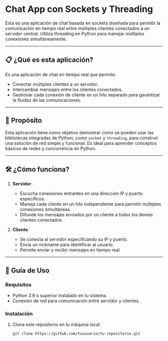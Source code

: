 # Chat App con Sockets y Threading

Esta es una aplicación de chat basada en sockets diseñada para permitir la comunicación en tiempo real entre múltiples clientes conectados a un servidor central. Utiliza threading en Python para manejar múltiples conexiones simultáneamente.

---

## 📋 ¿Qué es esta aplicación?

Es una aplicación de chat en tiempo real que permite:
- Conectar múltiples clientes a un servidor.
- Intercambiar mensajes entre los clientes conectados.
- Gestionar cada conexión de cliente en un hilo separado para garantizar la fluidez de las comunicaciones.

---

## 🎯 Propósito

Esta aplicación tiene como objetivo demostrar cómo se pueden usar las bibliotecas integradas de Python, como `socket` y `threading`, para construir una solución de red simple y funcional. Es ideal para aprender conceptos básicos de redes y concurrencia en Python.

---

## 🛠️ ¿Cómo funciona?

1. **Servidor**:
   - Escucha conexiones entrantes en una dirección IP y puerto específicos.
   - Maneja cada cliente en un hilo independiente para permitir múltiples conexiones simultáneas.
   - Difunde los mensajes enviados por un cliente a todos los demás clientes conectados.

2. **Cliente**:
   - Se conecta al servidor especificando su IP y puerto.
   - Envía un nickname para identificar al usuario.
   - Permite enviar y recibir mensajes en tiempo real.

---

## 🚀 Guía de Uso

### Requisitos

- Python 3.8 o superior instalado en tu sistema.
- Conexión de red para comunicación entre servidor y clientes.

### Instalación

1. Clona este repositorio en tu máquina local:
   ```bash
   git clone https://github.com/tuusuario/tu-repositorio.git
